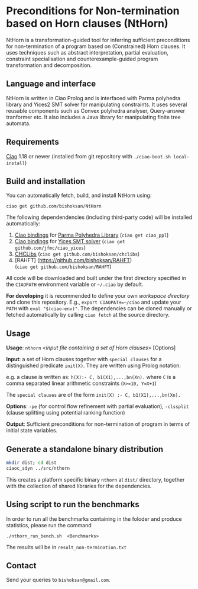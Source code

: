 # Preconditions for Non-termination based on Horn clauses (NtHorn)

NtHorn is a transformation-guided tool for inferring sufficient  preconditions for non-termination of a program based on (Constrained) Horn clauses. It uses techniques such as abstract interpretation, partial evaluation, constraint specialisation and counterexample-guided program transformation and decomposition. 




## Language and interface 

NtHorn is written in Ciao Prolog and is interfaced with Parma polyhedra
library and Yices2 SMT solver for manipulating constraints.  It uses
several reusable components such as Convex polyhedra analyser,
Query-answer tranformer etc. It also includes a Java library for
manipulating finite tree automata.

## Requirements

[Ciao](https://github.com/ciao-lang/ciao) 1.18 or newer  (installed
from git repository with `./ciao-boot.sh local-install`)

## Build and installation

You can automatically fetch, build, and install NtHorn using:

`ciao get github.com/bishoksan/NtHorn`

The following dependendencies (including third-party code) will be
installed automatically:

1. [Ciao bindings](https://github.com/ciao-lang/ciao_ppl) for
   [Parma Polyhedra Library](https://bugseng.com/products/ppl/)
   (`ciao get ciao_ppl`)
2. [Ciao bindings](https://github.com/jfmc/ciao_yices) for
   [Yices SMT solver](https://yices.csl.sri.com/)
   (`ciao get github.com/jfmc/ciao_yices`)
3. [CHCLibs](https://github.com/bishoksan/chclibs)
   (`ciao get github.com/bishoksan/chclibs`)
4. [RAHFT] (https://github.com/bishoksan/RAHFT)   
   (`ciao get github.com/bishoksan/RAHFT`)

All code will be downloaded and built under the first directory
specified in the `CIAOPATH` environment variable or `~/.ciao` by
default.

**For developing** it is recommended to define your own
_workspace directory_ and clone this repository. E.g., `export
CIAOPATH=~/ciao` and update your `PATH` with `eval "$(ciao-env)"`.
The dependencies can be cloned manually or fetched automatically by
calling `ciao fetch` at the source directory.

## Usage

**Usage**: `nthorn` \<*input file containing a set of Horn clauses*\> [Options]

**Input**: a set of Horn clauses together with `special clauses` for a distinguished predicate  `init(X)`. They
are written using Prolog notation:

e.g. a clause is written as: `h(X):- C, b1(X1),...,bn(Xn).` where `C` is a comma separated linear arithmetic constraints (`X>=10, Y=X+1`)

 The `special clauses` are of the form  `init(X) :- C, b1(X1),...,bn(Xn).` 

**Options**: `-pe` (for control flow refinement with partial evaluation), 
                     `-clssplit` (clause splitting using potential ranking function)
                     
**Output**: Sufficient preconditions for non-termination of program in terms of initial state variables.


## Generate a standalone binary distribution

```sh
mkdir dist; cd dist
ciaoc_sdyn ../src/nthorn
```


This creates a platform specific binary `nthorn` at `dist/`
directory, together with the collection of shared libraries for the
dependencies.

## Using script to run the benchmarks
In order to run all the benchmarks containing in the foloder <Benchmarks> and produce statistics, please run the command

`./nthorn_run_bench.sh  <Benchmarks>`

The results will be in `result_non-termination.txt`


## Contact

Send your queries to `bishoksan@gmail.com`.
